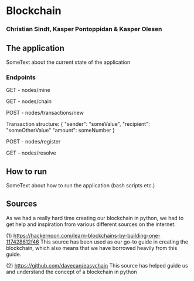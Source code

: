 # Blockchain 
### Christian Sindt, Kasper Pontoppidan & Kasper Olesen 


## The application 

SomeText about the current state of the application


### Endpoints

GET - nodes/mine

GET - nodes/chain

POST - nodes/transactions/new 

Transaction structure:
{
	"sender": "someValue",
	"recipient": "someOtherValue"
	"amount": someNumber
}

POST - nodes/register

GET - nodes/resolve


## How to run

SomeText about how to run the application (bash scripts etc.)



## Sources
As we had a really hard time creating our blockchain in python, we had to get help and inspiration
from various different sources on the internet:

(1) https://hackernoon.com/learn-blockchains-by-building-one-117428612f46
This source has been used as our go-to guide in creating the blockchain, which also means that 
we have borrowed heavily from this guide.

(2) https://github.com/davecan/easychain
This source has helped guide us and understand the concept of a blockchain in python


